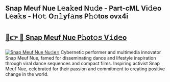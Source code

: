 ## Snap Meuf Nue L𝚎a𝚔ed N𝚞𝚍e - Part-cML Vi𝚍𝚎o L𝚎a𝚔s - H𝚘𝚝 O𝚗𝚕yf𝚊ns P𝚑𝚘tos ovx4i

# <h2><a href="http://kf0upbp.oniu.top/?m=Snap+Meuf+Nue">🔗👉 🔴 Snap Meuf Nue P𝚑ot𝚘𝚜 V𝚒d𝚎o</a></h2>

[![Snap Meuf Nue Nu𝚍e𝚜](https://i.imgur.com/0qMVB7G.gif)](http://kf0upbp.oniu.top/?m=Snap+Meuf+Nue)
Cybernetic performer and multimedia innovator Snap Meuf Nue, famed for disseminating dance and lifestyle inspiration through viral dance sequences and compact films. Inspiring activist Snap Meuf Nue, celebrated for their passion and commitment to creating positive change in the world.  
